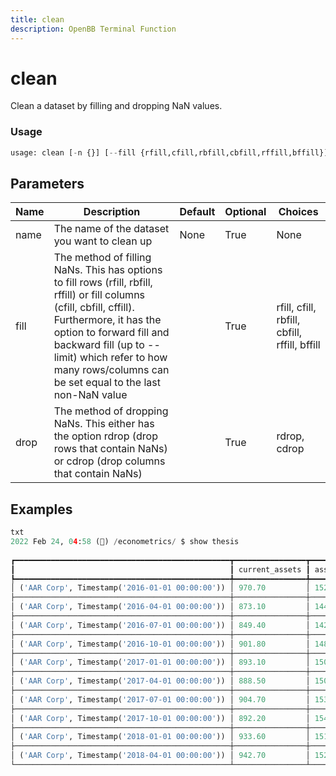 ```yaml
---
title: clean
description: OpenBB Terminal Function
---
```


# clean

Clean a dataset by filling and dropping NaN values.

### Usage 
```python
usage: clean [-n {}] [--fill {rfill,cfill,rbfill,cbfill,rffill,bffill}] [-d {rdrop,cdrop}]
```

## Parameters

| Name | Description | Default | Optional | Choices |
| ---- | ----------- | ------- | -------- | ------- |
| name | The name of the dataset you want to clean up | None | True | None |
| fill | The method of filling NaNs. This has options to fill rows (rfill, rbfill, rffill) or fill columns (cfill, cbfill, cffill). Furthermore, it has the option to forward fill and backward fill (up to --limit) which refer to how many rows/columns can be set equal to the last non-NaN value |  | True | rfill, cfill, rbfill, cbfill, rffill, bffill |
| drop | The method of dropping NaNs. This either has the option rdrop (drop rows that contain NaNs) or cdrop (drop columns that contain NaNs) |  | True | rdrop, cdrop |


## Examples

```python
txt
2022 Feb 24, 04:58 (🦋) /econometrics/ $ show thesis
                                                                                thesis
┏━━━━━━━━━━━━━━━━━━━━━━━━━━━━━━━━━━━━━━━━━━━━━━━━┳━━━━━━━━━━━━━━━━┳━━━━━━━━━┳━━━━━━━━┳━━━━━━━━━━━┳━━━━━━━━┳━━━━━━━━━━━━━━━━━━━━━┳━━━━━━━━━┳━━━━━━━━┳━━━━━━━━━━━━━━━━━━┓
┃                                                ┃ current_assets ┃ assets  ┃ debt   ┃ depr_amor ┃ income ┃ current_liabilities ┃ revenue ┃ equity ┃ interest_expense ┃
┡━━━━━━━━━━━━━━━━━━━━━━━━━━━━━━━━━━━━━━━━━━━━━━━━╇━━━━━━━━━━━━━━━━╇━━━━━━━━━╇━━━━━━━━╇━━━━━━━━━━━╇━━━━━━━━╇━━━━━━━━━━━━━━━━━━━━━╇━━━━━━━━━╇━━━━━━━━╇━━━━━━━━━━━━━━━━━━┩
│ ('AAR Corp', Timestamp('2016-01-01 00:00:00')) │ 970.70         │ 1522.00 │ 160.00 │ 18.50     │ 9.90   │ 359.70              │ 412.10  │ 858.30 │ 1.70             │
├────────────────────────────────────────────────┼────────────────┼─────────┼────────┼───────────┼────────┼─────────────────────┼─────────┼────────┼──────────────────┤
│ ('AAR Corp', Timestamp('2016-04-01 00:00:00')) │ 873.10         │ 1442.10 │ 136.10 │ 17.80     │ 11.80  │ 329.00              │ 468.60  │ 865.80 │ 1.20             │
├────────────────────────────────────────────────┼────────────────┼─────────┼────────┼───────────┼────────┼─────────────────────┼─────────┼────────┼──────────────────┤
│ ('AAR Corp', Timestamp('2016-07-01 00:00:00')) │ 849.40         │ 1427.00 │ 142.80 │ nan       │ 9.90   │ 314.40              │ 404.80  │ 858.50 │ 1.30             │
├────────────────────────────────────────────────┼────────────────┼─────────┼────────┼───────────┼────────┼─────────────────────┼─────────┼────────┼──────────────────┤
│ ('AAR Corp', Timestamp('2016-10-01 00:00:00')) │ 901.80         │ 1486.60 │ 154.10 │ nan       │ 11.40  │ 350.90              │ 328.30  │ 872.40 │ 1.10             │
├────────────────────────────────────────────────┼────────────────┼─────────┼────────┼───────────┼────────┼─────────────────────┼─────────┼────────┼──────────────────┤
│ ('AAR Corp', Timestamp('2017-01-01 00:00:00')) │ 893.10         │ 1502.10 │ 168.70 │ nan       │ 14.40  │ 342.80              │ 407.20  │ 885.70 │ 1.40             │
├────────────────────────────────────────────────┼────────────────┼─────────┼────────┼───────────┼────────┼─────────────────────┼─────────┼────────┼──────────────────┤
│ ('AAR Corp', Timestamp('2017-04-01 00:00:00')) │ 888.50         │ 1504.10 │ 155.30 │ nan       │ 16.30  │ 335.10              │ 450.50  │ 914.20 │ 1.50             │
├────────────────────────────────────────────────┼────────────────┼─────────┼────────┼───────────┼────────┼─────────────────────┼─────────┼────────┼──────────────────┤
│ ('AAR Corp', Timestamp('2017-07-01 00:00:00')) │ 904.70         │ 1531.70 │ 189.00 │ 10.20     │ 11.00  │ 312.10              │ 397.90  │ 924.70 │ 1.70             │
├────────────────────────────────────────────────┼────────────────┼─────────┼────────┼───────────┼────────┼─────────────────────┼─────────┼────────┼──────────────────┤
│ ('AAR Corp', Timestamp('2017-10-01 00:00:00')) │ 892.20         │ 1544.30 │ 215.80 │ 10.60     │ 13.30  │ 336.50              │ 420.60  │ 906.50 │ 1.90             │
├────────────────────────────────────────────────┼────────────────┼─────────┼────────┼───────────┼────────┼─────────────────────┼─────────┼────────┼──────────────────┤
│ ('AAR Corp', Timestamp('2018-01-01 00:00:00')) │ 933.60         │ 1512.20 │ 194.30 │ 10.60     │ 31.30  │ 326.60              │ 456.30  │ 915.20 │ 2.20             │
├────────────────────────────────────────────────┼────────────────┼─────────┼────────┼───────────┼────────┼─────────────────────┼─────────┼────────┼──────────────────┤
│ ('AAR Corp', Timestamp('2018-04-01 00:00:00')) │ 942.70         │ 1524.70 │ 177.20 │ 9.10      │ 18.10  │ 333.30              │ 473.50  │ 936.30 │ 2.20             │
└────────────────────────────────────────────────┴────────────────┴─────────┴────────┴───────────┴────────┴─────────────────────┴─────────┴────────┴──────────────────┘
```

